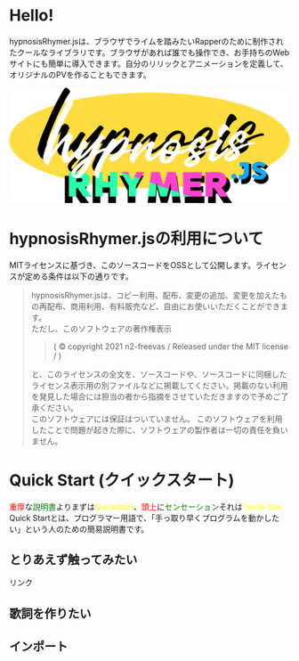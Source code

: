 # Hello!
hypnosisRhymer.jsは、ブラウザでライムを踏みたいRapperのために制作されたクールなライブラリです。ブラウザがあれば誰でも操作でき、お手持ちのWebサイトにも簡単に導入できます。自分のリリックとアニメーションを定義して、オリジナルのPVを作ることもできます。<br>

![HypnosisRhymer.js-Logo](img/hypnosis_rhymer-logo.svg)

# hypnosisRhymer.jsの利用について
MITライセンスに基づき、このソースコードをOSSとして公開します。ライセンスが定める条件は以下の通りです。
> hypnosisRhymer.jsは、コピー利用、配布、変更の追加、変更を加えたもの再配布、商用利用、有料販売など、自由にお使いいただくことができます。<br>
> ただし、このソフトウェアの著作権表示<br>
>> ( ©︎ copyright 2021 n2-freevas / Released under the MIT license / )<br>
>
> と、このライセンスの全文を、ソースコードや、ソースコードに同梱したライセンス表示用の別ファイルなどに掲載してください。掲載のない利用を発見した場合には担当の者から指摘をさせていただきますので予めご了承ください。<br>
>このソフトウェアには保証はついていません。
このソフトウェアを利用したことで問題が起きた際に、ソフトウェアの製作者は一切の責任を負いません。

# Quick Start (クイックスタート)
<font color="Red">重厚</font>な<font color="green">説明書</font>よりまずは<font color="yellow">QuickStart</font>、<font color="Red">頭上</font>に<font color="green">センセーション</font>それは<font color="yellow">Twink-Star</font><br>
Quick Startとは、プログラマー用語で、「手っ取り早くプログラムを動かしたい」という人のための簡易説明書です。

## とりあえず触ってみたい
リンク
<!--　リンクを挿入　-->

## 歌詞を作りたい

## インポート

<!-- @import "[TOC]" {cmd="toc" depthFrom=1 depthTo=6 orderedList=false} -->
## 
